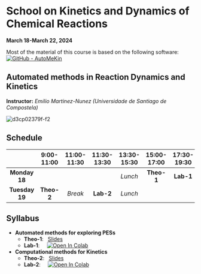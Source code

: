 # School on Kinetics and Dynamics of Chemical Reactions
**March 18-March 22, 2024**<br>

Most of the material of this course is based on the following software:
[![GitHub - AutoMeKin](https://img.shields.io/badge/GitHub-AutoMeKin-blue?logo=github)](https://github.com/emartineznunez/AutoMeKin/)

## Automated methods in Reaction Dynamics and Kinetics
**Instructor:** _Emilio Martinez-Nunez (Universidade de Santiago de Compostela)_


![d3cp02379f-f2](https://github.com/emartineznunez/MTC-2024/assets/50674314/df15da09-b195-4e97-b962-b7cad2147ae7)

## Schedule 




| | **9:00-11:00** | **11:00-11:30**  |**11:30-13:30**   |**13:30-15:30**   |**15:00-17:00**   |**17:30-19:30**   |
|:---:|:---:|:---:|:---:|:---:|:---:|:---:|
|**Monday 18**   | ||  |_Lunch_|**Theo-1**  |**Lab-1**  |
|**Tuesday 19**  | **Theo-2** |_Break_ | **Lab-2** | _Lunch_|||


## Syllabus


* **Automated methods for exploring PESs**<br>
  * **Theo-1**:&nbsp;&nbsp;&nbsp;[Slides](https://github.com/emartineznunez/MTC-2024/raw/main/Session1/Automated_methods.pdf)
  * **Lab-1**:&nbsp;&nbsp;&nbsp;&nbsp;&nbsp;[![Open In Colab](https://colab.research.google.com/assets/colab-badge.svg)](https://colab.research.google.com/github/emartineznunez/AutoMeKin/blob/main/notebooks/AutoMeKin.ipynb)<br>
* **Computational methods for Kinetics**<br>
  * **Theo-2**:&nbsp;&nbsp;&nbsp;[Slides](https://github.com/emartineznunez/MTC-2024/raw/main/Session2/Computational_Kinetics.pdf)
  * **Lab-2**:&nbsp;&nbsp;&nbsp;&nbsp;&nbsp;[![Open In Colab](https://colab.research.google.com/assets/colab-badge.svg)](https://colab.research.google.com/github/emartineznunez/MTC-2024/blob/main/Session2/AutoMeKin2.ipynb)<br>


